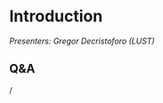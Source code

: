 # Introduction

<em>Presenters: Gregor Decristoforo (LUST)</em>

<!--
<video src="https://462000265.lumidata.eu/profiling-20250507/recordings/00_Introduction.mp4" controls="controls">
</video>

-   The video is also available as `/appl/local/training/profiling-20250507/recordings/00_Introduction.mp4`
-->

## Q&A

/
